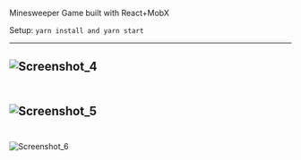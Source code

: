 Minesweeper Game built with React+MobX

Setup: `yarn install and yarn start`

------------------------------------------------------------------------------------------------------------------------------------------
![Screenshot_4](https://user-images.githubusercontent.com/52967962/70863040-f668d200-1f54-11ea-82fd-84aebc4559f9.jpg) </br></br>
------------------------------------------------------------------------------------------------------------------------------------------
![Screenshot_5](https://user-images.githubusercontent.com/52967962/70863042-fd8fe000-1f54-11ea-8141-5864d3363aa3.jpg) </br></br>
------------------------------------------------------------------------------------------------------------------------------------------
![Screenshot_6](https://user-images.githubusercontent.com/52967962/70863045-02ed2a80-1f55-11ea-8b1e-7145a8ffacb2.jpg) </br></br>
